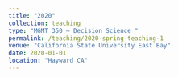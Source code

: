 ```yaml
---
title: "2020"
collection: teaching
type: "MGMT 350 – Decision Science "
permalink: /teaching/2020-spring-teaching-1
venue: "California State University East Bay"
date: 2020-01-01
location: "Hayward CA"
---
```



